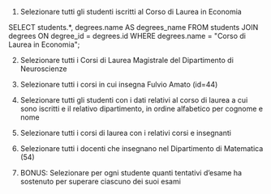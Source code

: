 1. Selezionare tutti gli studenti iscritti al Corso di Laurea in Economia

SELECT students.*, degrees.name AS degrees_name
FROM students
JOIN degrees
ON degree_id = degrees.id
WHERE degrees.name = "Corso di Laurea in Economia";

2. Selezionare tutti i Corsi di Laurea Magistrale del Dipartimento di Neuroscienze



3. Selezionare tutti i corsi in cui insegna Fulvio Amato (id=44)



4. Selezionare tutti gli studenti con i dati relativi al corso di laurea a cui sono iscritti e il
relativo dipartimento, in ordine alfabetico per cognome e nome



5. Selezionare tutti i corsi di laurea con i relativi corsi e insegnanti


6. Selezionare tutti i docenti che insegnano nel Dipartimento di Matematica (54)



7. BONUS: Selezionare per ogni studente quanti tentativi d’esame ha sostenuto per
superare ciascuno dei suoi esami